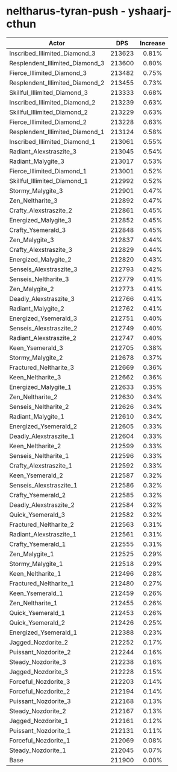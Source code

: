 # neltharus-tyran-push - yshaarj-cthun
| Actor | DPS | Increase |
|---|:---:|:---:|
|Inscribed_Illimited_Diamond_3|213623|0.81%|
|Resplendent_Illimited_Diamond_3|213600|0.80%|
|Fierce_Illimited_Diamond_3|213482|0.75%|
|Resplendent_Illimited_Diamond_2|213455|0.73%|
|Skillful_Illimited_Diamond_3|213333|0.68%|
|Inscribed_Illimited_Diamond_2|213239|0.63%|
|Skillful_Illimited_Diamond_2|213229|0.63%|
|Fierce_Illimited_Diamond_2|213228|0.63%|
|Resplendent_Illimited_Diamond_1|213124|0.58%|
|Inscribed_Illimited_Diamond_1|213061|0.55%|
|Radiant_Alexstraszite_3|213045|0.54%|
|Radiant_Malygite_3|213017|0.53%|
|Fierce_Illimited_Diamond_1|213001|0.52%|
|Skillful_Illimited_Diamond_1|212992|0.52%|
|Stormy_Malygite_3|212901|0.47%|
|Zen_Neltharite_3|212892|0.47%|
|Crafty_Alexstraszite_2|212861|0.45%|
|Energized_Malygite_3|212852|0.45%|
|Crafty_Ysemerald_3|212848|0.45%|
|Zen_Malygite_3|212837|0.44%|
|Crafty_Alexstraszite_3|212829|0.44%|
|Energized_Malygite_2|212820|0.43%|
|Senseis_Alexstraszite_3|212793|0.42%|
|Senseis_Neltharite_3|212779|0.41%|
|Zen_Malygite_2|212773|0.41%|
|Deadly_Alexstraszite_3|212766|0.41%|
|Radiant_Malygite_2|212762|0.41%|
|Energized_Ysemerald_3|212751|0.40%|
|Senseis_Alexstraszite_2|212749|0.40%|
|Radiant_Alexstraszite_2|212747|0.40%|
|Keen_Ysemerald_3|212705|0.38%|
|Stormy_Malygite_2|212678|0.37%|
|Fractured_Neltharite_3|212669|0.36%|
|Keen_Neltharite_3|212662|0.36%|
|Energized_Malygite_1|212633|0.35%|
|Zen_Neltharite_2|212630|0.34%|
|Senseis_Neltharite_2|212626|0.34%|
|Radiant_Malygite_1|212610|0.34%|
|Energized_Ysemerald_2|212605|0.33%|
|Deadly_Alexstraszite_1|212604|0.33%|
|Keen_Neltharite_2|212599|0.33%|
|Senseis_Neltharite_1|212596|0.33%|
|Crafty_Alexstraszite_1|212592|0.33%|
|Keen_Ysemerald_2|212587|0.32%|
|Senseis_Alexstraszite_1|212586|0.32%|
|Crafty_Ysemerald_2|212585|0.32%|
|Deadly_Alexstraszite_2|212584|0.32%|
|Quick_Ysemerald_3|212582|0.32%|
|Fractured_Neltharite_2|212563|0.31%|
|Radiant_Alexstraszite_1|212561|0.31%|
|Crafty_Ysemerald_1|212555|0.31%|
|Zen_Malygite_1|212525|0.29%|
|Stormy_Malygite_1|212518|0.29%|
|Keen_Neltharite_1|212496|0.28%|
|Fractured_Neltharite_1|212480|0.27%|
|Keen_Ysemerald_1|212459|0.26%|
|Zen_Neltharite_1|212455|0.26%|
|Quick_Ysemerald_1|212453|0.26%|
|Quick_Ysemerald_2|212426|0.25%|
|Energized_Ysemerald_1|212388|0.23%|
|Jagged_Nozdorite_2|212252|0.17%|
|Puissant_Nozdorite_2|212244|0.16%|
|Steady_Nozdorite_3|212238|0.16%|
|Jagged_Nozdorite_3|212228|0.15%|
|Forceful_Nozdorite_3|212203|0.14%|
|Forceful_Nozdorite_2|212194|0.14%|
|Puissant_Nozdorite_3|212168|0.13%|
|Steady_Nozdorite_2|212167|0.13%|
|Jagged_Nozdorite_1|212161|0.12%|
|Puissant_Nozdorite_1|212131|0.11%|
|Forceful_Nozdorite_1|212069|0.08%|
|Steady_Nozdorite_1|212045|0.07%|
|Base|211900|0.00%|
